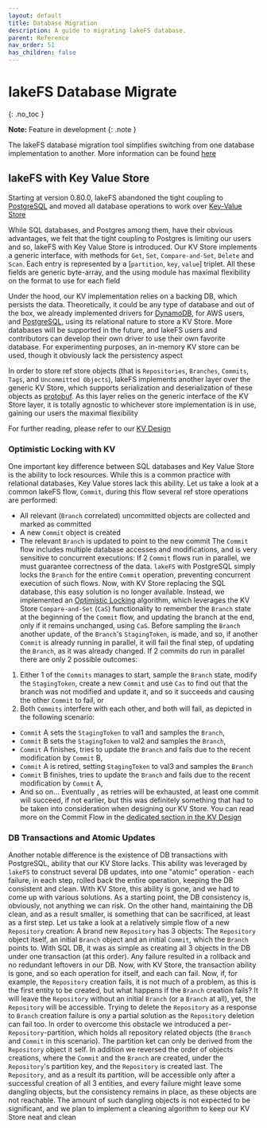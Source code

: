 ```yaml
---
layout: default
title: Database Migration
description: A guide to migrating lakeFS database.
parent: Reference
nav_order: 51
has_children: false
---
```


# lakeFS Database Migrate
{: .no_toc }

**Note:** Feature in development
{: .note }

The lakeFS database migration tool simplifies switching from one database implementation to another.
More information can be found [here](https://github.com/treeverse/lakeFS/issues/3899)

## lakeFS with Key Value Store

Starting at version 0.80.0, lakeFS abandoned the tight coupling to [PostgreSQL](https://en.wikipedia.org/wiki/PostgreSQL) and moved all database operations to work over [Key-Value Store](https://en.wikipedia.org/wiki/Key%E2%80%93value_database)

While SQL databases, and Postgres among them, have their obvious advantages, we felt that the tight coupling to Postgres is limiting our users and so, lakeFS with Key Value Store is introduced.
Our KV Store implements a generic interface, with methods for `Get`, `Set`, `Compare-and-Set`, `Delete` and `Scan`. Each entry is represented by a [`partition`, `key`, `value`] triplet. All these fields are generic byte-array, and the using module has maximal flexibility on the format to use for each field

Under the hood, our KV implementation relies on a backing DB, which persists the data. Theoretically, it could be any type of database and out of the box, we already implemented drivers for [DynamoDB](https://en.wikipedia.org/wiki/Amazon_DynamoDB), for AWS users, and [PostgreSQL](https://en.wikipedia.org/wiki/PostgreSQL), using its relational nature to store a KV Store. More databases will be supported in the future, and lakeFS users and contributors can develop their own driver to use their own favorite database. For experimenting purposes, an in-memory KV store can be used, though it obviously lack the persistency aspect

In order to store ref store objects (that is `Repositories`, `Branches`, `Commits`, `Tags`, and `Uncommitted Objects`), lakeFS implements another layer over the generic KV Store, which supports serialization and deserialization of these objects as [protobuf](https://en.wikipedia.org/wiki/Protocol_Buffers). As this layer relies on the generic interface of the KV Store layer, it is totally agnostic to whichever store implementation is in use, gaining our users the maximal flexibility

For further reading, please refer to our [KV Design](https://github.com/treeverse/lakeFS/blob/master/design/accepted/metadata_kv/index.md)

### Optimistic Locking with KV

One important key difference between SQL databases and Key Value Store is the ability to lock resources. While this is a common practice with relational databases, Key Value stores lack this ability. Let us take a look at a common lakeFS flow, `Commit`, during this flow several ref store operations are performed:
* All relevant (`Branch` correlated) uncommitted objects are collected and marked as committed 
* A new `Commit` object is created
* The relevant `Branch` is updated to point to the new commit
The `Commit` flow includes multiple database accesses and modifications, and is very sensitive to concurrent executions: If 2 `Commit` flows run in parallel, we must guarantee correctness of the data. `lakeFS` with PostgreSQL simply locks the `Branch` for the entire `Commit` operation, preventing concurrent execution of such flows.
Now, with KV Store replacing the SQL database, this easy solution is no longer available. Instead, we implemented an [Optimistic Locking](https://en.wikipedia.org/wiki/Optimistic_concurrency_control) algorithm, which leverages the KV Store `Compare-and-Set` (`CaS`) functionality to remember the `Branch` state at the beginning of the `Commit` flow, and updating the branch at the end, only if it remains unchanged, using `CaS`. Before sampling the `Branch` another update, of the `Branch`'s `StagingToken`, is made, and so, if another `Commit` is already running in parallel, it will fail the final step, of updating the `Branch`, as it was already changed. If 2 commits do run in parallel there are only 2 possible outcomes:
1. Either 1 of the `Commits` manages to start, sample the `Branch` state, modify the `StagingToken`, create a new `Commit` and use `Cas` to find out that the branch was not modified and update it, and so it succeeds and causing the other `Commit` to fail, or
2. Both `Commits` interfere with each other, and both will fail, as  depicted in the following scenario:
  * `Commit` A sets the `StagingToken` to val1 and samples the `Branch`,
  * `Commit` B sets the `StagingToken` to val2 and samples the `Branch`,
  * `Commit` A finishes, tries to update the `Branch` and fails due to the recent modification by `Commit` B,
  * `Commit` A is retired, setting `StagingToken` to val3 and samples the `Branch`
  * `Commit` B finishes, tries to update the `Branch` and fails due to the recent modification by `Commit` A,
  * And so on...
Eventually , as retries will be exhausted, at least one commit will succeed, if not earlier, but this was definitely something that had to be taken into consideration when designing our KV Store. You can read more on the Commit Flow in the [dedicated section in the KV Design](https://github.com/treeverse/lakeFS/blob/master/design/accepted/metadata_kv/index.md#graveler-metadata---branches-and-staged-writes)

### DB Transactions and Atomic Updates

Another notable difference is the existence of DB transactions with PostgreSQL, ability that our KV Store lacks. This ability was leveraged by `lakeFS` to construct several DB updates, into one "atomic" operation - each failure, in each step, rolled back the entire operation, keeping the DB consistent and clean.
With KV Store, this ability is gone, and we had to come up with various solutions. As a starting point, the DB consistency is, obviously, not anything we can risk. On the other hand, maintaining the DB clean, and as a result smaller, is something that can be sacrificed, at least as a first step. Let us take a look at a relatively simple flow of a new `Repository` creation:
A brand new `Repository` has 3 objects: The `Repository` object itself, an initial `Branch` object and an initial `Commit`, which the `Branch` points to. With SQL DB, it was as simple as creating all 3 objects in the DB under one transaction (at this order). Any failure resulted in a rollback and no redundant leftovers in our DB.
Now, with KV Store, the transaction ability is gone, and so each operation for itself, and each can fail. Now, if, for example, the `Repository` creation fails, it is not much of a problem, as this is the first entity to be created, but what happens if the `Branch` creation fails? It will leave the `Repository` without an initial `Branch` (or a `Branch` at all), yet, the `Repository` will be accessible. Trying to delete the `Repository` as a response to `Branch` creation failure is ony a partial solution as the `Repository` deletion can fail too.
In order to overcome this obstacle we introduced a per-`Repository`-partition, which holds all repository related objects (the `Branch` and `Commit` in this scenario). The partition ket can only be derived from the `Repository` object it self. In addition we reversed the order of objects creations, where the `Commit` and the `Branch` are created, under the `Repository`'s partition key, and the `Repository` is created last. The `Repository`, and as a result its partition, will be accessible only after a successful creation of all 3 entities, and every failure might leave some dangling objects, but the consistency remains in place, as these objects are not reachable.
The amount of such dangling objects is not expected to be significant, and we plan to implement a cleaning algorithm to keep our KV Store neat and clean